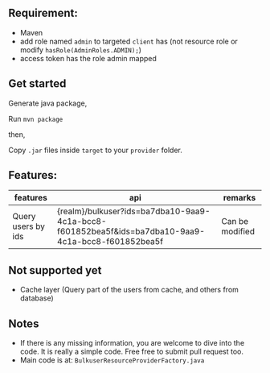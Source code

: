 
Requirement:
-----------------------
- Maven
- add role named `admin` to targeted `client` has  (not resource role or modify `hasRole(AdminRoles.ADMIN);`)
- access token has the role admin mapped
  

Get started
-----------------------
Generate java package,

Run `mvn package`

then,

Copy `.jar` files inside `target` to your `provider` folder.


Features:
------------------------
| features | api | remarks |
|----------|-----|---------|
| Query users by ids | {realm}/bulkuser?ids=ba7dba10-9aa9-4c1a-bcc8-f601852bea5f&ids=ba7dba10-9aa9-4c1a-bcc8-f601852bea5f | Can be modified 

 

Not supported yet
------------------------
- Cache layer (Query part of the users from cache, and others from database)


Notes
------------

- If there is any missing information, you are welcome to dive into the code. It is really a simple code. Free free to submit pull request too.
- Main code is at: `BulkuserResourceProviderFactory.java`

